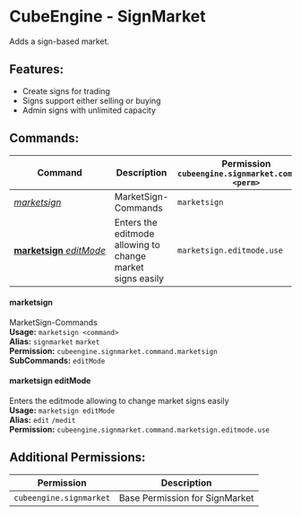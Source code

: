 # CubeEngine - SignMarket
Adds a sign-based market.

## Features:
 - Create signs for trading
 - Signs support either selling or buying
 - Admin signs with unlimited capacity

## Commands:

| Command | Description | Permission<br>`cubeengine.signmarket.command.<perm>` |
| --- | --- | --- |
| [*marketsign*](#marketsign) | MarketSign-Commands | `marketsign` |
| [**marketsign**&nbsp;*editMode*](#marketsigneditmode) | Enters the editmode allowing to change market signs easily | `marketsign.editmode.use` |

#### marketsign  
MarketSign-Commands  
**Usage:** `marketsign <command>`  
**Alias:** `signmarket` `market`  
**Permission:** `cubeengine.signmarket.command.marketsign`  
**SubCommands:** `editMode`  

#### marketsign&nbsp;editMode  
Enters the editmode allowing to change market signs easily  
**Usage:** `marketsign editMode `  
**Alias:** `edit` `/medit`  
**Permission:** `cubeengine.signmarket.command.marketsign.editmode.use`  
  

## Additional Permissions:

| Permission | Description |
| --- | --- |
| `cubeengine.signmarket` | Base Permission for SignMarket |